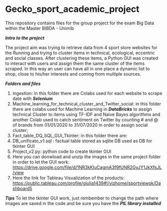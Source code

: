 # Gecko_sport_academic_project
This repository contains files for the group project for the exam Big Data within the Master BIBDA - Unimib



***Intro to the project***

The project aim was trying to retrieve data from 4 sport store websites for the Running and trying to cluster items in technical, ecological, eccentric and social classes.
After clustering these items, a Python GUI was created to interact with users and assign them the same cluster of the items scraped. In this way an user can have all in one place a dynamic list to shop, close to his/her interests and coming from multiple sources.

***Folders and files***
1. Ingestion: in this folder there are Colabs used for each website to scrape date with ***Selenium***
2. Machine_learning_for_technical_cluster_and_Twitter_social: in this folder there are colabs used for Machine Learning in ***DataBricks*** to assign technical Cluster to items using TF-IDF and Naive Bayes algorithms and another Colab used to catch sentiment on Twitter by counting # and @ of brands from 01/01/2020 to 31/07/2020 in order to assign social cluster;
3. Fact_table_DQ_SQL_GUI_Tkinter: in this folder there are:
  1. DB_unificato_v1.sql : factual table stored as sqlite DB used as DB for tkinter GUI
  2. Project_v2.py: python code to create tkinter GUI
  3. Here you can donwload and unzip the images in the same project folder in order to let the GUI work: https://drive.google.com/file/d/1NR3kKIuCagmA3f9fUNR2GyJY1JkXfsJL/view
4. Here the link for Tableau Visualization of the products: https://public.tableau.com/profile/giulia1439#!/vizhome/sportviewok/Dashboard5
 
 
 ***Tips***
 To let the tkinter GUI work, just rembember to change the path where images are saved in the code and be sure you have the ***PIL library installed***
 
